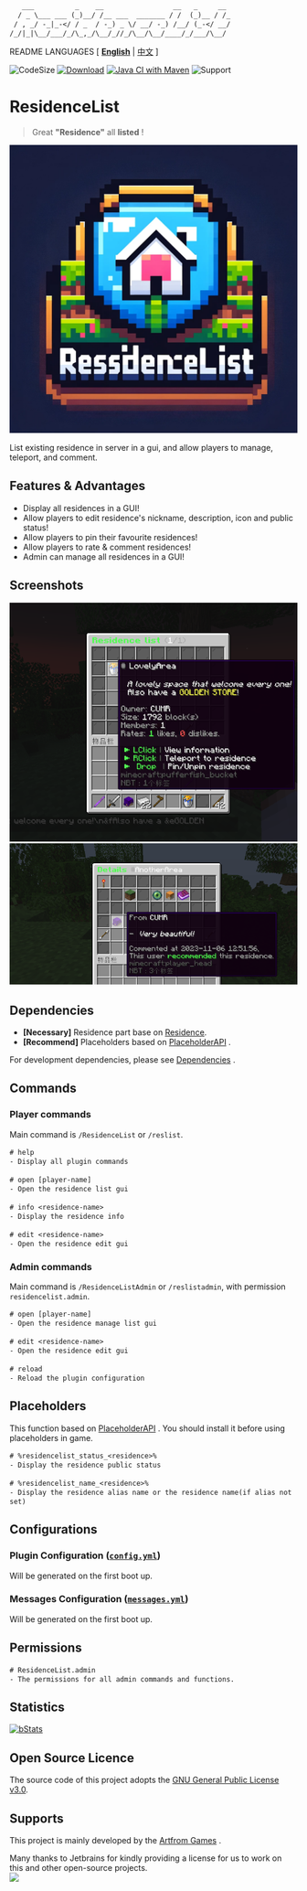 ```text
   ___          _    __                 __   _     __ 
  / _ \___ ___ (_)__/ /__ ___  _______ / /  (_)__ / /_
 / , _/ -_|_-</ / _  / -_) _ \/ __/ -_) /__/ (_-</ __/
/_/|_|\__/___/_/\_,_/\__/_//_/\__/\__/____/_/___/\__/ 
```

README LANGUAGES [ [**English**](README.md) | [中文](README_CN.md)  ]

![CodeSize](https://img.shields.io/github/languages/code-size/ArtformGames/ResidenceList)
[![Download](https://img.shields.io/github/downloads/ArtformGames/ResidenceList/total)](https://github.com/ArtformGames/ResidenceList/releases)
[![Java CI with Maven](https://github.com/ArtformGames/ResidenceList/actions/workflows/maven.yml/badge.svg?branch=master)](https://github.com/ArtformGames/ResidenceList/actions/workflows/maven.yml)
![Support](https://img.shields.io/badge/Minecraft-Java%201.16--Latest-green)

# **ResidenceList**

> Great **"Residence"** all **listed** !

![LOGO](.doc/logo.png)

List existing residence in server in a gui, and allow players to manage, teleport, and comment.

## Features & Advantages

- Display all residences in a GUI!
- Allow players to edit residence's nickname, description, icon and public status!
- Allow players to pin their favourite residences!
- Allow players to rate & comment residences!
- Admin can manage all residences in a GUI!

## Screenshots

![LIST](.doc/images/LIST.png)
![RATE](.doc/images/RATE.png)

## Dependencies

- **[Necessary]** Residence part base on [Residence](https://www.zrips.net/residence/).
- **[Recommend]** Placeholders based on [PlaceholderAPI](https://www.spigotmc.org/resources/6245/) .

For development dependencies, please
see  [Dependencies](https://github.com/ArtformGames/ResidenceList/network/dependencies) .

## Commands

### Player commands

Main command is `/ResidenceList` or `/reslist`.

```text
# help
- Display all plugin commands

# open [player-name]
- Open the residence list gui

# info <residence-name>
- Display the residence info

# edit <residence-name>
- Open the residence edit gui
```

### Admin commands

Main command is `/ResidenceListAdmin` or `/reslistadmin`, with permission `residencelist.admin`.

```text
# open [player-name]
- Open the residence manage list gui

# edit <residence-name>
- Open the residence edit gui

# reload
- Reload the plugin configuration
```

## Placeholders

This function based on [PlaceholderAPI](https://www.spigotmc.org/resources/6245/) .
You should install it before using placeholders in game.

```text
# %residencelist_status_<residence>%
- Display the residence public status

# %residencelist_name_<residence>%
- Display the residence alias name or the residence name(if alias not set)
```

## Configurations

### Plugin Configuration ([`config.yml`]())

Will be generated on the first boot up.

### Messages Configuration ([`messages.yml`]())

Will be generated on the first boot up.

## Permissions

```text
# ResidenceList.admin
- The permissions for all admin commands and functions.
```

## Statistics

[![bStats](https://bstats.org/signatures/bukkit/ResidenceList.svg)](https://bstats.org/plugin/bukkit/ResidenceList/19709)

## Open Source Licence

The source code of this project adopts the [GNU General Public License v3.0](https://opensource.org/licenses/GPL-3.0).

## Supports

This project is mainly developed by the [Artfrom Games](https://github.com/ArtformGames/) .

Many thanks to Jetbrains for kindly providing a license for us to work on this and other open-source projects.  
[![](https://resources.jetbrains.com/storage/products/company/brand/logos/jb_beam.svg)](https://www.jetbrains.com/?from=https://github.com/ArtformGames/ResidenceList)
